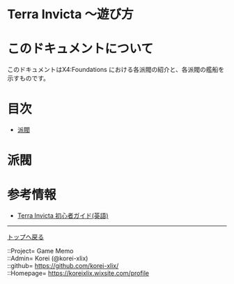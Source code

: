 # Terra Invicta ～遊び方


# このドキュメントについて <a name="aHowto"></a>
このドキュメントはX4:Foundations における各派閥の紹介と、各派閥の艦船を示すものです。  




# 目次 <a name="aMokuji"></a>
* [派閥](#aFaction)




# 派閥 <a name="aFaction"></a>










# 参考情報

* [Terra Invicta 初心者ガイド(英語)](https://hoodedhorse.com/wiki/Terra_Invicta/Beginner%27s_Guide)





***
[トップへ戻る](/readme.md)  
  
::Project= Game Memo  
::Admin= Korei (@korei-xlix)  
::github= https://github.com/korei-xlix/  
::Homepage= https://koreixlix.wixsite.com/profile  

